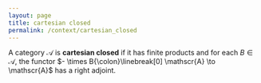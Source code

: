 ```yaml
---
layout: page
title: cartesian closed
permalink: /context/cartesian_closed
---
```

A category $\mathscr{A}$ is **cartesian closed** if it has finite products and for each $B \in \mathscr{A}$, the functor $- \times B{\colon}\linebreak[0] \mathscr{A} \to \mathscr{A}$ has a right adjoint.
